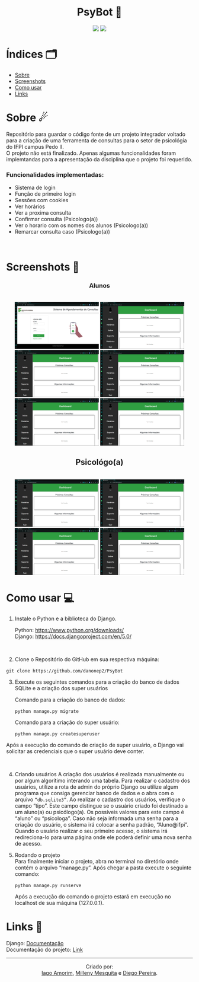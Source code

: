 <h1 align="center"> PsyBot 🤖</h1>
<div align="center">
  
<img src="https://img.shields.io/badge/Python-FFD43B?style=for-the-badge&logo=python&logoColor=blue "/>
<img src="https://img.shields.io/badge/Django-092E20?style=for-the-badge&logo=django&logoColor=green "/>
  
</div>


# Índices 🗂
* [Sobre](#sobre-)
* [Screenshots](#screenshots-)
* [Como usar](#como-usar-)
* [Links](#links-)

# Sobre ☄

Repositório para guardar o código fonte de um projeto integrador voltado para a criação de uma ferramenta de consultas para o setor de psicológia do IFPI campus Pedo II. <br>
O projeto não está finalizado. Apenas algumas funcionalidades foram implemtandas para a apresentação da disciplina que o projeto foi requerido.

### Funcionalidades implementadas:
- Sistema de login
- Função de primeiro login
- Sessões com cookies
- Ver horários
- Ver a proxima consulta
- Confirmar consulta (Psicologo(a))
- Ver o horario com os nomes dos alunos (Psicologo(a))
- Remarcar consulta caso (Psicologo(a))

<br>

# Screenshots 📸
<div display="inline" align="center">

### Alunos
<br>
<img src="screenshots/img00.png" width="45%">
<img src="screenshots/img01.png" width="45%">
<img src="screenshots/img01.png" width="45%">
<img src="screenshots/img01.png" width="45%">
<img src="screenshots/img01.png" width="45%">
<img src="screenshots/img01.png" width="45%">
<br>

## Psicológo(a)
<br>
<img src="screenshots/img01.png" width="45%">
<img src="screenshots/img01.png" width="45%">
<img src="screenshots/img01.png" width="45%">
<img src="screenshots/img01.png" width="45%">

<br>

</div>

# Como usar 💻

1. Instale o Python e a biblioteca do Django.

	Python: https://www.python.org/downloads/ <br>
	Django: https://docs.djangoproject.com/en/5.0/

<br>

2. Clone o Repositório do GitHub em sua respectiva máquina:
```shell
git clone https://github.com/danonep2/PsyBot
```

3. Execute os seguintes comandos para a criação do banco de dados SQLite e a criação dos super usuários 
	
    Comando para a criação do banco de dados:
    ```
	python manage.py migrate
    ```

	Comando para a criação do super usuário:
	```
    python manage.py createsuperuser
    ```
	
Após a execução do comando de criação de super usuário, o Django vai solicitar as credenciais que o super usuário deve conter.

<br>

4. Criando usuários
	A criação dos usuários é realizada manualmente ou por algum algorítimo interando uma tabela. Para realizar o cadastro dos usuários, utilize a rota de admin do próprio Django ou utilize algum programa que consiga gerenciar banco de dados e o abra com o arquivo ` “db.sqlite3” `.
	Ao realizar o cadastro dos usuários, verifique o campo “tipo”. Este campo distingue se o usuário criado foi destinado a um aluno(a) ou psicólogo(a). Os possíveis valores para este campo é “aluno” ou “psicologa”.
	Caso não seja informada uma senha para a criação do usuário, o sistema irá colocar a senha padrão, “Aluno@ifpi”. Quando o usuário realizar o seu primeiro acesso, o sistema irá redireciona-lo para uma página onde ele poderá definir uma nova senha de acesso.

5. Rodando o projeto<br>
	Para finalmente iniciar o projeto, abra no terminal no diretório onde contém o arquivo “manage.py”. Após chegar a pasta execute o seguinte comando:

    ```
	python manage.py runserve
    ```
	
	Após a execução do comando o projeto estará em execução no localhost de sua máquina (127.0.0.1).


# Links 🔗

Django: [Documentação](https://docs.djangoproject.com/en/5.0/) <br>
Documentação do projeto: [Link](https://drive.google.com/file/d/1TT1M2FT98Lk9odJvS09cIuxCNCFL6FQk/view?usp=sharing)

<hr>
<div align="center">

Criado por: <br>
[Iago Amorim](https://github.com/danonep2), [Milleny Mesquita](https://github.com/MillenyMesquita) e [Diego Pereira](https://github.com/Diegop33p2).

</div>
